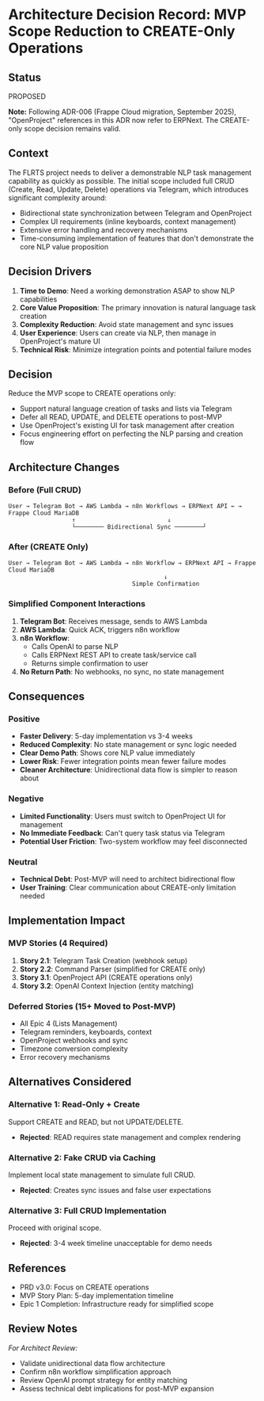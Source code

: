# Architecture Decision Record: MVP Scope Reduction to CREATE-Only Operations

## Status

PROPOSED

**Note:** Following ADR-006 (Frappe Cloud migration, September 2025),
"OpenProject" references in this ADR now refer to ERPNext. The CREATE-only scope
decision remains valid.

## Context

The FLRTS project needs to deliver a demonstrable NLP task management capability
as quickly as possible. The initial scope included full CRUD (Create, Read,
Update, Delete) operations via Telegram, which introduces significant complexity
around:

- Bidirectional state synchronization between Telegram and OpenProject
- Complex UI requirements (inline keyboards, context management)
- Extensive error handling and recovery mechanisms
- Time-consuming implementation of features that don't demonstrate the core NLP
  value proposition

## Decision Drivers

1. **Time to Demo**: Need a working demonstration ASAP to show NLP capabilities
2. **Core Value Proposition**: The primary innovation is natural language task
   creation
3. **Complexity Reduction**: Avoid state management and sync issues
4. **User Experience**: Users can create via NLP, then manage in OpenProject's
   mature UI
5. **Technical Risk**: Minimize integration points and potential failure modes

## Decision

Reduce the MVP scope to CREATE operations only:

- Support natural language creation of tasks and lists via Telegram
- Defer all READ, UPDATE, and DELETE operations to post-MVP
- Use OpenProject's existing UI for task management after creation
- Focus engineering effort on perfecting the NLP parsing and creation flow

## Architecture Changes

### Before (Full CRUD)

```
User → Telegram Bot → AWS Lambda → n8n Workflows → ERPNext API ← → Frappe Cloud MariaDB
                  ↑                          ↓
                  └──────── Bidirectional Sync ────────┘
```

### After (CREATE Only)

```
User → Telegram Bot → AWS Lambda → n8n Workflow → ERPNext API → Frappe Cloud MariaDB
                                            ↓
                                   Simple Confirmation
```

### Simplified Component Interactions

1. **Telegram Bot**: Receives message, sends to AWS Lambda
2. **AWS Lambda**: Quick ACK, triggers n8n workflow
3. **n8n Workflow**:
   - Calls OpenAI to parse NLP
   - Calls ERPNext REST API to create task/service call
   - Returns simple confirmation to user
4. **No Return Path**: No webhooks, no sync, no state management

## Consequences

### Positive

- **Faster Delivery**: 5-day implementation vs 3-4 weeks
- **Reduced Complexity**: No state management or sync logic needed
- **Clear Demo Path**: Shows core NLP value immediately
- **Lower Risk**: Fewer integration points mean fewer failure modes
- **Cleaner Architecture**: Unidirectional data flow is simpler to reason about

### Negative

- **Limited Functionality**: Users must switch to OpenProject UI for management
- **No Immediate Feedback**: Can't query task status via Telegram
- **Potential User Friction**: Two-system workflow may feel disconnected

### Neutral

- **Technical Debt**: Post-MVP will need to architect bidirectional flow
- **User Training**: Clear communication about CREATE-only limitation needed

## Implementation Impact

### MVP Stories (4 Required)

1. **Story 2.1**: Telegram Task Creation (webhook setup)
2. **Story 2.2**: Command Parser (simplified for CREATE only)
3. **Story 3.1**: OpenProject API (CREATE operations only)
4. **Story 3.2**: OpenAI Context Injection (entity matching)

### Deferred Stories (15+ Moved to Post-MVP)

- All Epic 4 (Lists Management)
- Telegram reminders, keyboards, context
- OpenProject webhooks and sync
- Timezone conversion complexity
- Error recovery mechanisms

## Alternatives Considered

### Alternative 1: Read-Only + Create

Support CREATE and READ, but not UPDATE/DELETE.

- **Rejected**: READ requires state management and complex rendering

### Alternative 2: Fake CRUD via Caching

Implement local state management to simulate full CRUD.

- **Rejected**: Creates sync issues and false user expectations

### Alternative 3: Full CRUD Implementation

Proceed with original scope.

- **Rejected**: 3-4 week timeline unacceptable for demo needs

## References

- PRD v3.0: Focus on CREATE operations
- MVP Story Plan: 5-day implementation timeline
- Epic 1 Completion: Infrastructure ready for simplified scope

## Review Notes

_For Architect Review:_

- Validate unidirectional data flow architecture
- Confirm n8n workflow simplification approach
- Review OpenAI prompt strategy for entity matching
- Assess technical debt implications for post-MVP expansion
